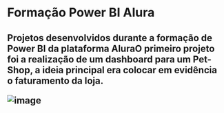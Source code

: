 # Formação Power BI Alura
<h2>Projetos desenvolvidos durante a formação de Power BI da plataforma Alura</h2)

O primeiro projeto foi a realização de um dashboard para um Pet-Shop, a ideia principal era colocar em evidência o faturamento da loja.

![image](https://user-images.githubusercontent.com/128874237/228070868-12773585-65dc-4784-93c0-134483388827.png)

